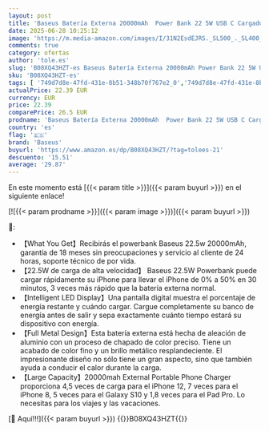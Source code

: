 ```yaml
---
layout: post
title: 'Baseus Batería Externa 20000mAh  Power Bank 22 5W USB C Cargador Móvil Portátil Carga Rapida con Pantalla LED y 3 Outputs para iPhone 12 11 Xs Pro Max Mini Samsung S20 S10 Xiaomi Tabletas y más- Negro'
date: 2025-06-28 10:25:12
image: 'https://m.media-amazon.com/images/I/31N2EsdEJRS._SL500_._SL400_.jpg'
comments: true
category: ofertas
author: 'tole.es'
slug: 'B08XQ43HZT-es Baseus Batería Externa 20000mAh Power Bank 22 5W USB C...'
sku: 'B08XQ43HZT-es'
tags: [ '749d7d8e-47fd-431e-8b51-348b70f767e2_0','749d7d8e-47fd-431e-8b51-348b70f767e2_101','749d7d8e-47fd-431e-8b51-348b70f767e2_8501','Accesorios para móviles','Arborist Merchandising Root','Bancos de energía portátiles para teléfonos móviles','CML-Tech','Cargadores para móviles','Comunicación móvil y accesorios','Electrónica','Los favoritos de nuestros clientes: Electrónica','Self Service','Special Features Stores','Tech all','baseus','iphone','🇪🇸', ]
actualPrice: 22.39 EUR
currency: EUR
price: 22.39
comparePrice: 26.5 EUR
prodname: 'Baseus Batería Externa 20000mAh  Power Bank 22 5W USB C Cargador Móvil Portátil Carga Rapida con Pantalla LED y 3 Outputs para iPhone 12 11 Xs Pro Max Mini Samsung S20 S10 Xiaomi Tabletas y más- Negro'
country: 'es'
flag: '🇪🇸'
brand: 'Baseus'
buyurl: 'https://www.amazon.es/dp/B08XQ43HZT/?tag=tolees-21'
descuento: '15.51'
average: '29.87'
---
```


En este momento está [{{< param title >}}]({{< param buyurl >}}) en el siguiente enlace!

[![{{< param prodname >}}]({{< param image >}})]({{< param buyurl >}})

🔎:

- 【What You Get】Recibirás el powerbank Baseus 22.5w 20000mAh, garantía de 18 meses sin preocupaciones y servicio al cliente de 24 horas, soporte técnico de por vida.
- 【22.5W de carga de alta velocidad】 Baseus 22.5W Powerbank puede cargar rápidamente su iPhone para llevar el iPhone de 0% a 50% en 30 minutos, 3 veces más rápido que la batería externa normal.
- 【Intelligent LED Display】Una pantalla digital muestra el porcentaje de energía restante y cuándo cargar. Cargue completamente su banco de energía antes de salir y sepa exactamente cuánto tiempo estará su dispositivo con energía.
- 【Full Metal Design】Esta batería externa está hecha de aleación de aluminio con un proceso de chapado de color preciso. Tiene un acabado de color fino y un brillo metálico resplandeciente. El impresionante diseño no sólo tiene un gran aspecto, sino que también ayuda a conducir el calor durante la carga.
- 【Large Capacity】20000mah External Portable Phone Charger proporciona 4,5 veces de carga para el iPhone 12, 7 veces para el iPhone 8, 5 veces para el Galaxy S10 y 1,8 veces para el Pad Pro. Lo necesitas para los viajes y las vacaciones.

[🛒 Aquí!!!]({{< param buyurl >}})
{{<world>}}B08XQ43HZT{{</world>}}
